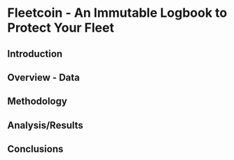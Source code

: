 # Fleetcoin - An Immutable Logbook to Protect Your Fleet

## Introduction

## Overview - Data

## Methodology

## Analysis/Results

## Conclusions
